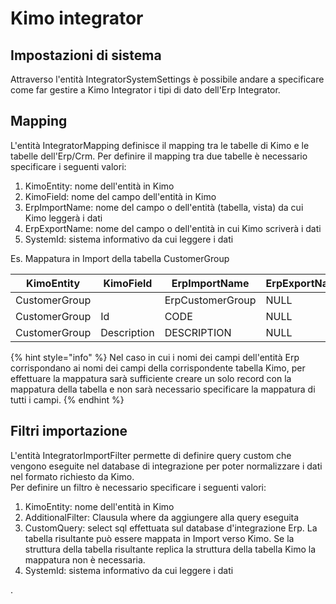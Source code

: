 # Kimo integrator

## Impostazioni di sistema <a href="#impostazioni-di-sistema" id="impostazioni-di-sistema"></a>

Attraverso l'entità IntegratorSystemSettings è possibile andare a specificare come far gestire a Kimo Integrator i tipi di dato dell'Erp Integrator.

## Mapping <a href="#mapping" id="mapping"></a>

L'entità IntegratorMapping definisce il mapping tra le tabelle di Kimo e le tabelle dell'Erp/Crm. Per definire il mapping tra due tabelle è necessario specificare i seguenti valori:

1. KimoEntity: nome dell'entità in Kimo
2. KimoField: nome del campo dell'entità in Kimo
3. ErpImportName: nome del campo o dell'entità (tabella, vista) da cui Kimo leggerà i dati
4. ErpExportName: nome del campo o dell'entità in cui Kimo scriverà i dati
5. SystemId: sistema informativo da cui leggere i dati

Es. Mappatura in Import della tabella CustomerGroup

| KimoEntity    | KimoField   | ErpImportName    | ErpExportName | SystemId |
| ------------- | ----------- | ---------------- | ------------- | -------- |
| CustomerGroup |             | ErpCustomerGroup | NULL          | NULL     |
| CustomerGroup | Id          | CODE             | NULL          | NULL     |
| CustomerGroup | Description | DESCRIPTION      | NULL          | NULL     |

{% hint style="info" %}
Nel caso in cui i nomi dei campi dell'entità Erp corrispondano ai nomi dei campi della corrispondente tabella Kimo, per effettuare la mappatura sarà sufficiente creare un solo record con la mappatura della tabella e non sarà necessario specificare la mappatura di tutti i campi. &#x20;
{% endhint %}

## Filtri importazione <a href="#filtri-importazione" id="filtri-importazione"></a>

L'entità IntegratorImportFilter permette di definire query custom che vengono eseguite nel database di integrazione per poter normalizzare i dati nel formato richiesto da Kimo.\
Per definire un filtro è necessario specificare i seguenti valori:

1. KimoEntity: nome dell'entità in Kimo
2. AdditionalFilter: Clausula where da aggiungere alla query eseguita
3. CustomQuery: select sql effettuata sul database d'integrazione Erp. La tabella risultante può essere mappata in Import verso Kimo. Se la struttura della tabella risultante replica la struttura della tabella Kimo la mappatura non è necessaria.
4. SystemId: sistema informativo da cui leggere i dati&#x20;

.
